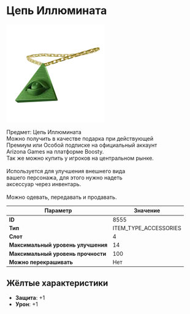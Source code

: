 # Цепь Иллюмината

![Item Image](../img/8555.webp?raw=true)

Предмет: Цепь Иллюмината<br>Можно получить в качестве подарка при действующей<br>Премиум или Особой подписке на официальный аккаунт<br>Arizona Games на платформе Boosty.<br>Так же можно купить у игроков на центральном рынке.<br><br>Используется для улучшения внешнего вида<br>вашего персонажа, для этого нужно надеть<br>аксессуар через инвентарь.<br><br>Можно одевать, передавать и продавать.


| Параметр | Значение |
|----------|----------|
| **ID** | 8555 |
| **Тип** | ITEM_TYPE_ACCESSORIES |
| **Слот** | 4 |
| **Максимальный уровень улучшения** | 14 |
| **Максимальный уровень прочности** | 100 |
| **Можно перекрашивать** | Нет |

## Жёлтые характеристики

- **Защита**: +1
- **Урон**: +1

